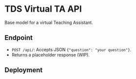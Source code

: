 # TDS Virtual TA API  
Base model for a virtual Teaching Assistant.  

## Endpoint  
- `POST /api/`: Accepts JSON `{"question": "your question"}`.  
- Returns a placeholder response (WIP).  

## Deployment  
